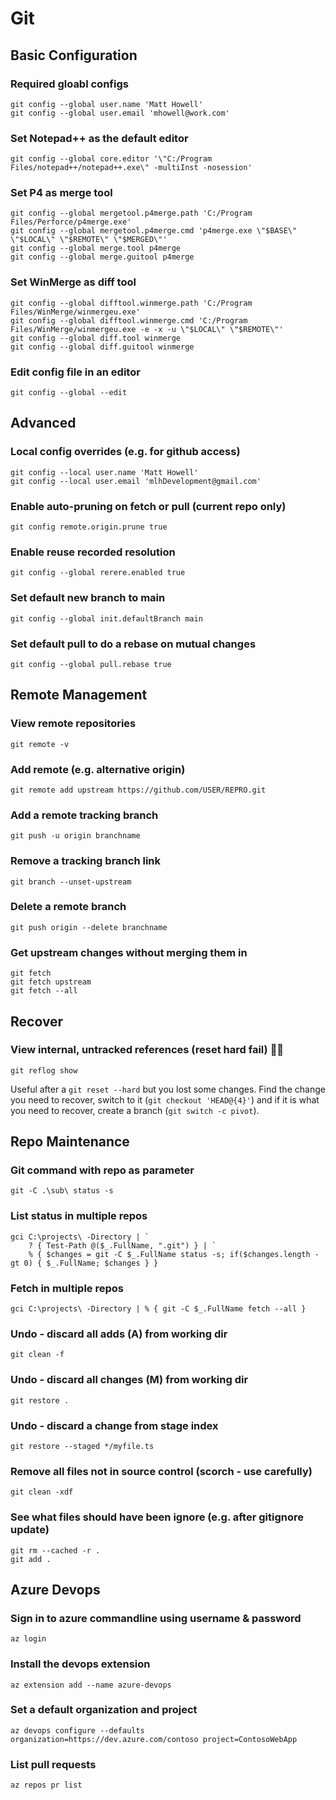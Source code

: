 # Git

## Basic Configuration

### Required gloabl configs

    git config --global user.name 'Matt Howell'
    git config --global user.email 'mhowell@work.com'

### Set Notepad++ as the default editor

    git config --global core.editor '\"C:/Program Files/notepad++/notepad++.exe\" -multiInst -nosession'

### Set P4 as merge tool

    git config --global mergetool.p4merge.path 'C:/Program Files/Perforce/p4merge.exe'
    git config --global mergetool.p4merge.cmd 'p4merge.exe \"$BASE\" \"$LOCAL\" \"$REMOTE\" \"$MERGED\"'
    git config --global merge.tool p4merge
    git config --global merge.guitool p4merge

### Set WinMerge as diff tool

    git config --global difftool.winmerge.path 'C:/Program Files/WinMerge/winmergeu.exe'
    git config --global difftool.winmerge.cmd 'C:/Program Files/WinMerge/winmergeu.exe -e -x -u \"$LOCAL\" \"$REMOTE\"'
    git config --global diff.tool winmerge
    git config --global diff.guitool winmerge

### Edit config file in an editor

    git config --global --edit

## Advanced

### Local config overrides (e.g. for github access)

    git config --local user.name 'Matt Howell'
    git config --local user.email 'mlhDevelopment@gmail.com'

### Enable auto-pruning on fetch or pull (current repo only)

    git config remote.origin.prune true

### Enable reuse recorded resolution

    git config --global rerere.enabled true

### Set default new branch to main

    git config --global init.defaultBranch main

### Set default pull to do a rebase on mutual changes

    git config --global pull.rebase true

## Remote Management

### View remote repositories

    git remote -v

### Add remote (e.g. alternative origin)

    git remote add upstream https://github.com/USER/REPRO.git

### Add a remote tracking branch

    git push -u origin branchname

### Remove a tracking branch link

    git branch --unset-upstream

### Delete a remote branch

    git push origin --delete branchname

### Get upstream changes without merging them in

    git fetch
    git fetch upstream
    git fetch --all

## Recover

### View internal, untracked references (reset hard fail) 🤦‍♂️

    git reflog show

Useful after a `git reset --hard` but you lost some changes. Find the change you need to recover, switch to it (`git checkout 'HEAD@{4}'`) 
and if it is what you need to recover, create a branch (`git switch -c pivot`).

## Repo Maintenance

### Git command with repo as parameter

    git -C .\sub\ status -s

### List status in multiple repos

    gci C:\projects\ -Directory | `
        ? { Test-Path @($_.FullName, ".git") } | `
        % { $changes = git -C $_.FullName status -s; if($changes.length -gt 0) { $_.FullName; $changes } }

### Fetch in multiple repos

    gci C:\projects\ -Directory | % { git -C $_.FullName fetch --all }

### Undo - discard all adds (A) from working dir

    git clean -f

### Undo - discard all changes (M) from working dir

    git restore .

### Undo - discard a change from stage index

    git restore --staged */myfile.ts

### Remove all files not in source control (scorch - use carefully)

    git clean -xdf

### See what files should have been ignore (e.g. after gitignore update)

    git rm --cached -r .
    git add .

## Azure Devops

### Sign in to azure commandline using username & password

    az login

### Install the devops extension

    az extension add --name azure-devops

### Set a default organization and project

    az devops configure --defaults organization=https://dev.azure.com/contoso project=ContosoWebApp

### List pull requests

    az repos pr list
